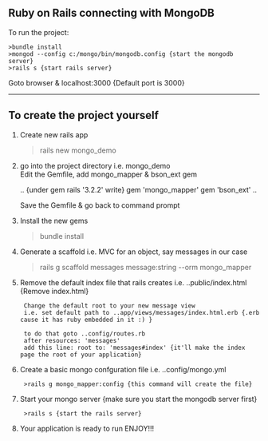 Ruby on Rails connecting with MongoDB
---------------------------------------
To run the project:
	
	>bundle install
	>mongod --config c:/mongo/bin/mongodb.config {start the mongodb server}
	>rails s {start rails server}
	
Goto browser & localhost:3000 {Default port is 3000}



-----------------------------------------------------
To create the project yourself
-----------------------------------------------------
1) Create new rails app
	
	>rails new mongo_demo

2) go into the project directory i.e. mongo_demo	
   Edit the Gemfile, add mongo_mapper & bson_ext gem
	
	.. {under gem rails '3.2.2' write}
		gem 'mongo_mapper'
		gem 'bson_ext'
	..
	
	Save the Gemfile & go back to command prompt
	
3) Install the new gems
	
	>bundle install
	
4) Generate a scaffold i.e. MVC for an object, say messages in our case
	
	>rails g scaffold messages message:string --orm mongo_mapper

5) Remove the default index file that rails creates i.e. ..public/index.html {Remove index.html}
   
		Change the default root to your new message view
		i.e. set default path to ..app/views/messages/index.html.erb {.erb cause it has ruby embedded in it :) }
		
		to do that goto ..config/routes.rb
		after resources: 'messages'
		add this line: root to: 'messages#index' {it'll make the index page the root of your application}
		
6) Create a basic mongo confguration file i.e. ..config/mongo.yml
	
		>rails g mongo_mapper:config {this command will create the file}
	
7) Start your mongo server {make sure you start the mongodb server first}
	
		>rails s {start the rails server}
	
8) Your application is ready to run
		ENJOY!!!
